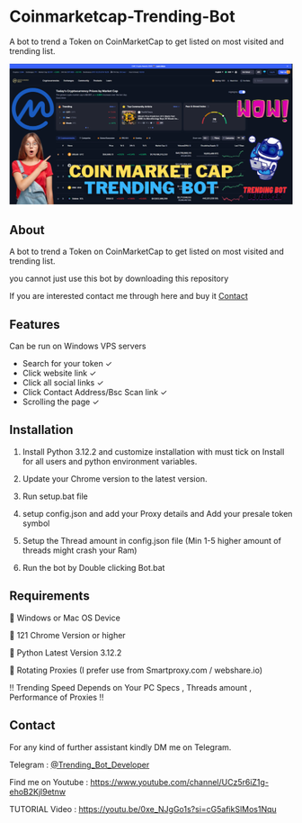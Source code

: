 # Coinmarketcap-Trending-Bot
A bot to trend a Token on CoinMarketCap to get listed on most visited and trending list.

<p align="center"><a href="https://youtu.be/0xe_NJgGo1s?si=cG5afikSlMos1Nqu" target="_blank"><img src="https://github.com/Trending-bot-developer-off/Coinmarketcap-Trending-Bot/blob/main/1.png?raw=true"></a></p>

## About
A bot to trend a Token on CoinMarketCap to get listed on most visited and trending list.

you cannot just use this bot by downloading this repository

If you are interested contact me through here and buy it <a href="#contact">Contact</a>

## Features

Can be run on Windows VPS servers

- Search for your token ✓
- Click website link ✓
- Click all social links ✓
- Click Contact Address/Bsc Scan link ✓
- Scrolling the page ✓

## Installation
1. Install Python 3.12.2 and customize installation with must tick on Install for all users and python environment variables.

2. Update your Chrome version to the latest version.

3. Run setup.bat file

4. setup config.json and add your Proxy details and Add your presale token symbol

5. Setup the Thread amount in config.json file (Min 1-5 higher amount of threads might crash your Ram)

6. Run the bot by Double clicking Bot.bat 

## Requirements
🔺 Windows or Mac OS Device

🔺 121 Chrome Version or higher

🔺 Python Latest Version 3.12.2

🔺 Rotating Proxies (I prefer use from Smartproxy.com / webshare.io)

‼️ Trending Speed Depends on Your PC Specs , Threads amount , Performance of Proxies ‼️

## Contact
For any kind of further assistant kindly DM me on Telegram.

Telegram : [@Trending_Bot_Developer](https://t.me/Trending_Bot_Developer)

Find me on Youtube : https://www.youtube.com/channel/UCz5r6iZ1g-ehoB2Kjl9etnw

TUTORIAL Video : https://youtu.be/0xe_NJgGo1s?si=cG5afikSlMos1Nqu




